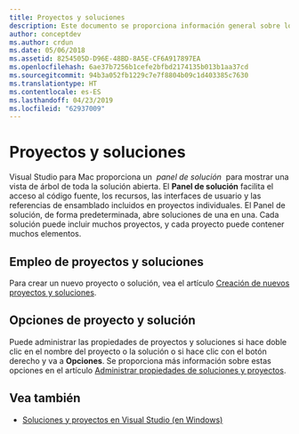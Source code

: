 ```yaml
---
title: Proyectos y soluciones
description: Este documento se proporciona información general sobre los proyectos y las soluciones de Visual Studio para Mac.
author: conceptdev
ms.author: crdun
ms.date: 05/06/2018
ms.assetid: 8254505D-D96E-48BD-8A5E-CF6A917897EA
ms.openlocfilehash: 6ae37b7256b1cefe2bfbd2174135b013b1aa37cd
ms.sourcegitcommit: 94b3a052fb1229c7e7f8804b09c1d403385c7630
ms.translationtype: HT
ms.contentlocale: es-ES
ms.lasthandoff: 04/23/2019
ms.locfileid: "62937009"
---
```

# <a name="projects-and-solutions"></a>Proyectos y soluciones

Visual Studio para Mac proporciona un  _panel de solución_  para mostrar una vista de árbol de toda la solución abierta. El **Panel de solución** facilita el acceso al código fuente, los recursos, las interfaces de usuario y las referencias de ensamblado incluidos en proyectos individuales. El Panel de solución, de forma predeterminada, abre soluciones de una en una. Cada solución puede incluir muchos proyectos, y cada proyecto puede contener muchos elementos.

## <a name="using-projects-and-solutions"></a>Empleo de proyectos y soluciones

Para crear un nuevo proyecto o solución, vea el artículo [Creación de nuevos proyectos y soluciones](create-new-projects.md).

## <a name="project-and-solution-options"></a>Opciones de proyecto y solución

Puede administrar las propiedades de proyectos y soluciones si hace doble clic en el nombre del proyecto o la solución o si hace clic con el botón derecho y va a **Opciones**. Se proporciona más información sobre estas opciones en el artículo [Administrar propiedades de soluciones y proyectos](managing-solutions-and-project-properties.md).

## <a name="see-also"></a>Vea también

- [Soluciones y proyectos en Visual Studio (en Windows)](/visualstudio/ide/solutions-and-projects-in-visual-studio)